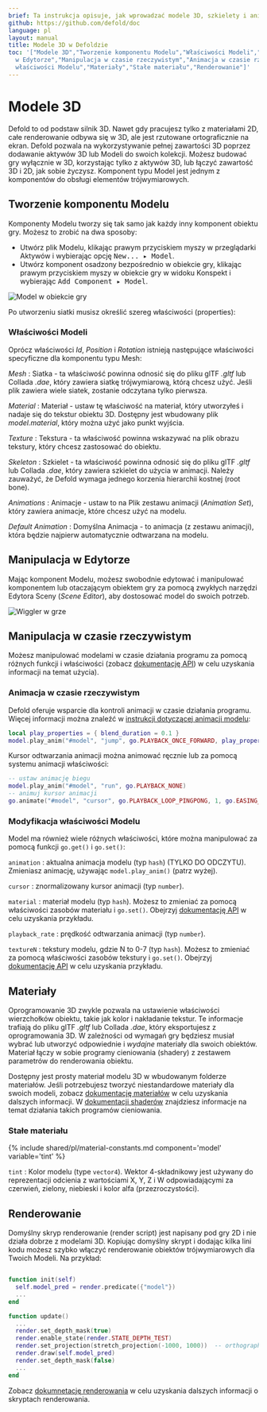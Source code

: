 ```yaml
---
brief: Ta instrukcja opisuje, jak wprowadzać modele 3D, szkielety i animacje do gry.
github: https://github.com/defold/doc
language: pl
layout: manual
title: Modele 3D w Defoldzie
toc: '["Modele 3D","Tworzenie komponentu Modelu","Właściwości Modeli","Manipulacja
  w Edytorze","Manipulacja w czasie rzeczywistym","Animacja w czasie rzeczywistym","Modyfikacja
  właściwości Modelu","Materiały","Stałe materiału","Renderowanie"]'
---
```


# Modele 3D

Defold to od podstaw silnik 3D. Nawet gdy pracujesz tylko z materiałami 2D, całe renderowanie odbywa się w 3D, ale jest rzutowane ortograficznie na ekran. Defold pozwala na wykorzystywanie pełnej zawartości 3D poprzez dodawanie aktywów 3D lub Modeli do swoich kolekcji. Możesz budować gry wyłącznie w 3D, korzystając tylko z aktywów 3D, lub łączyć zawartość 3D i 2D, jak sobie życzysz. Komponent typu Model jest jednym z komponentów do obsługi elementów trójwymiarowych.

## Tworzenie komponentu Modelu

Komponenty Modelu tworzy się tak samo jak każdy inny komponent obiektu gry. Możesz to zrobić na dwa sposoby:

- Utwórz plik Modelu, klikając prawym przyciskiem myszy w przeglądarki Aktywów i wybierając opcję <kbd>New... ▸ Model</kbd>.
- Utwórz komponent osadzony bezpośrednio w obiekcie gry, klikając prawym przyciskiem myszy w obiekcie gry w widoku Konspekt i wybierając <kbd>Add Component ▸ Model</kbd>.

![Model w obiekcie gry](/manuals/images/model/model.png)

Po utworzeniu siatki musisz określić szereg właściwości (properties):

### Właściwości Modeli

Oprócz właściwości *Id*, *Position* i *Rotation* istnieją następujące właściwości specyficzne dla komponentu typu Mesh:

*Mesh*
: Siatka - ta właściwość powinna odnosić się do pliku glTF *.gltf* lub Collada *.dae*, który zawiera siatkę trójwymiarową, którą chcesz użyć. Jeśli plik zawiera wiele siatek, zostanie odczytana tylko pierwsza.

*Material*
: Materiał - ustaw tę właściwość na materiał, który utworzyłeś i nadaje się do tekstur obiektu 3D. Dostępny jest wbudowany plik *model.material*, który można użyć jako punkt wyjścia.

*Texture*
: Tekstura - ta właściwość powinna wskazywać na plik obrazu tekstury, który chcesz zastosować do obiektu.

*Skeleton*
: Szkielet - ta właściwość powinna odnosić się do pliku glTF *.gltf* lub Collada *.dae*, który zawiera szkielet do użycia w animacji. Należy zauważyć, że Defold wymaga jednego korzenia hierarchii kostnej (root bone).

*Animations*
: Animacje - ustaw to na Plik zestawu animacji (*Animation Set*), który zawiera animacje, które chcesz użyć na modelu.

*Default Animation*
: Domyślna Animacja - to animacja (z zestawu animacji), która będzie najpierw automatycznie odtwarzana na modelu.

## Manipulacja w Edytorze

Mając komponent Modelu, możesz swobodnie edytować i manipulować komponentem lub otaczającym obiektem gry za pomocą zwykłych narzędzi Edytora Sceny (*Scene Editor*), aby dostosować model do swoich potrzeb.

![Wiggler w grze](/manuals/images/model/ingame.png)

## Manipulacja w czasie rzeczywistym

Możesz manipulować modelami w czasie działania programu za pomocą różnych funkcji i właściwości (zobacz [dokumentację API](/ref/model/)) w celu uzyskania informacji na temat użycia).

### Animacja w czasie rzeczywistym

Defold oferuje wsparcie dla kontroli animacji w czasie działania programu. Więcej informacji można znaleźć w [instrukcji dotyczącej animacji modelu](/pl/manuals/model-animation):

```lua
local play_properties = { blend_duration = 0.1 }
model.play_anim("#model", "jump", go.PLAYBACK_ONCE_FORWARD, play_properties)
```

Kursor odtwarzania animacji można animować ręcznie lub za pomocą systemu animacji właściwości:

```lua
-- ustaw animację biegu
model.play_anim("#model", "run", go.PLAYBACK_NONE)
-- animuj kursor animacji
go.animate("#model", "cursor", go.PLAYBACK_LOOP_PINGPONG, 1, go.EASING_LINEAR, 10)
```

### Modyfikacja właściwości Modelu

Model ma również wiele różnych właściwości, które można manipulować za pomocą funkcji `go.get()` i `go.set()`:

`animation`
: aktualna animacja modelu (typ `hash`) (TYLKO DO ODCZYTU). Zmieniasz animację, używając `model.play_anim()` (patrz wyżej).

`cursor`
: znormalizowany kursor animacji (typ `number`).

`material`
: materiał modelu (typ `hash`). Możesz to zmieniać za pomocą właściwości zasobów materiału i `go.set()`. Obejrzyj [dokumentację API](/ref/model/#material) w celu uzyskania przykładu.

`playback_rate`
: prędkość odtwarzania animacji (typ `number`).

`textureN`
: tekstury modelu, gdzie N to 0-7 (typ `hash`). Możesz to zmieniać za pomocą właściwości zasobów tekstury i `go.set()`. Obejrzyj [dokumentację API](/ref/model/#textureN) w celu uzyskania przykładu.

## Materiały

Oprogramowanie 3D zwykle pozwala na ustawienie właściwości wierzchołków obiektu, takie jak kolor i nakładanie tekstur. Te informacje trafiają do pliku glTF *.gltf* lub Collada *.dae*, który eksportujesz z oprogramowania 3D. W zależności od wymagań gry będziesz musiał wybrać lub utworzyć odpowiednie i _wydajne_ materiały dla swoich obiektów. Materiał łączy w sobie programy cieniowania (shadery) z zestawem parametrów do renderowania obiektu.

Dostępny jest prosty materiał modelu 3D w wbudowanym folderze materiałów. Jeśli potrzebujesz tworzyć niestandardowe materiały dla swoich modeli, zobacz [dokumentację materiałów](/manuals/material) w celu uzyskania dalszych informacji. W [dokumentacji shaderów](/manuals/shader) znajdziesz informacje na temat działania takich programów cieniowania.

### Stałe materiału

{% include shared/pl/material-constants.md component='model' variable='tint' %}

`tint`
: Kolor modelu (type `vector4`). Wektor 4-składnikowy jest używany do reprezentacji odcienia z wartościami X, Y, Z i W odpowiadającymi za czerwień, zielony, niebieski i kolor alfa (przezroczystości).

## Renderowanie

Domyślny skryp renderowanie (render script) jest napisany pod gry 2D i nie działa dobrze z modelami 3D. Kopiując domyślny skrypt i dodając kilka lini kodu możesz szybko włączyć renderowanie obiektów trójwymiarowych dla Twoich Modeli. Na przykład:

  ```lua

  function init(self)
    self.model_pred = render.predicate({"model"})
    ...
  end

  function update()
    ...
    render.set_depth_mask(true)
    render.enable_state(render.STATE_DEPTH_TEST)
    render.set_projection(stretch_projection(-1000, 1000))  -- orthographic
    render.draw(self.model_pred)
    render.set_depth_mask(false)
    ...
  end
  ```

Zobacz [dokumnetację renderowania](/manuals/render) w celu uzyskania dalszych informacji o skryptach renderowania.